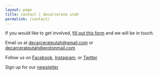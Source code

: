 ```yaml
---
layout: page
title: contact | decarcerate utah
permalink: /contact/
---
```


If you would like to get involved,
<a href="https://docs.google.com/forms/d/16SlqqzamtJhjopwvtL7W-ETFr_9eNyOyqldDbb1IE2w/edit?ts=5e7aad0d">
fill out this form</a>
and we will be in touch.

Email us at
<a href="mailto:decarcerateutah@gmail.com">decarcerateutah@gmail.com</a>
or
<a href="mailto:decarcerateutah@protonmail.com">decarcerateutah@protonmail.com</a>

Follow us on
<a href="http://facebook.com/decarcerateutah">Facebook</a>,
<a href="http://instagram.com/decarcerateutah">Instagram</a>, or
<a href="http://twitter.com/decarcerateutah">Twitter</a>

Sign up for our
<a href="http://tinyletter.com/decarcerateutah">newsletter</a>

